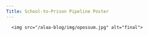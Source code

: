 ```yaml
---
Title: School-to-Prison Pipeline Poster  
---
```

      
      <img src="/alaa-blog/img/opossum.jpg" alt="final">
